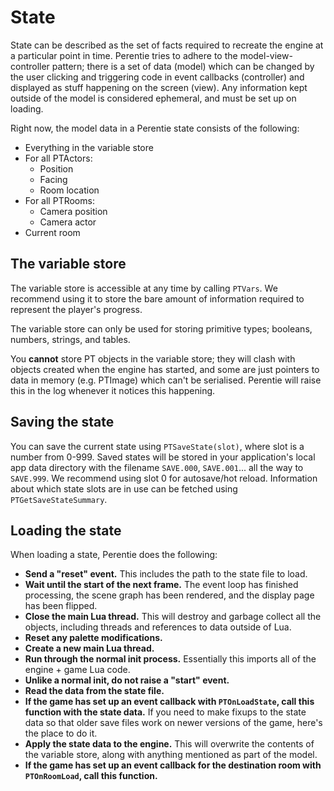 # State

State can be described as the set of facts required to recreate the engine at a particular point in time. Perentie tries to adhere to the model-view-controller pattern; there is a set of data (model) which can be changed by the user clicking and triggering code in event callbacks (controller) and displayed as stuff happening on the screen (view). Any information kept outside of the model is considered ephemeral, and must be set up on loading.

Right now, the model data in a Perentie state consists of the following:

- Everything in the variable store
- For all PTActors:
    - Position
    - Facing
    - Room location
- For all PTRooms:
    - Camera position
    - Camera actor
- Current room


## The variable store

The variable store is accessible at any time by calling `PTVars`. We recommend using it to store the bare amount of information required to represent the player's progress. 

The variable store can only be used for storing primitive types; booleans, numbers, strings, and tables. 

You **cannot** store PT objects in the variable store; they will clash with objects created when the engine has started, and some are just pointers to data in memory (e.g. PTImage) which can't be serialised. Perentie will raise this in the log whenever it notices this happening.

## Saving the state

You can save the current state using `PTSaveState(slot)`, where slot is a number from 0-999. Saved states will be stored in your application's local app data directory with the filename `SAVE.000`, `SAVE.001`... all the way to `SAVE.999`. We recommend using slot 0 for autosave/hot reload. Information about which state slots are in use can be fetched using `PTGetSaveStateSummary`.

## Loading the state

When loading a state, Perentie does the following:
- **Send a "reset" event.** This includes the path to the state file to load.
- **Wait until the start of the next frame.** The event loop has finished processing, the scene graph has been rendered, and the display page has been flipped.
- **Close the main Lua thread.** This will destroy and garbage collect all the objects, including threads and references to data outside of Lua.
- **Reset any palette modifications.**
- **Create a new main Lua thread.**
- **Run through the normal init process.** Essentially this imports all of the engine + game Lua code.
- **Unlike a normal init, do not raise a "start" event.**
- **Read the data from the state file.**
- **If the game has set up an event callback with `PTOnLoadState`, call this function with the state data.** If you need to make fixups to the state data so that older save files work on newer versions of the game, here's the place to do it.
- **Apply the state data to the engine.** This will overwrite the contents of the variable store, along with anything mentioned as part of the model.
- **If the game has set up an event callback for the destination room with `PTOnRoomLoad`, call this function.**
